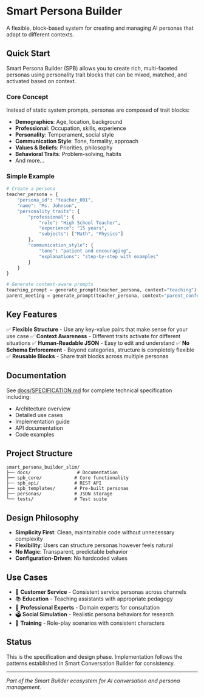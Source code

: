 # Smart Persona Builder

A flexible, block-based system for creating and managing AI personas that adapt to different contexts.

## Quick Start

Smart Persona Builder (SPB) allows you to create rich, multi-faceted personas using personality trait blocks that can be mixed, matched, and activated based on context.

### Core Concept

Instead of static system prompts, personas are composed of trait blocks:
- **Demographics**: Age, location, background
- **Professional**: Occupation, skills, experience
- **Personality**: Temperament, social style
- **Communication Style**: Tone, formality, approach
- **Values & Beliefs**: Priorities, philosophy
- **Behavioral Traits**: Problem-solving, habits
- And more...

### Simple Example

```python
# Create a persona
teacher_persona = {
    "persona_id": "teacher_001",
    "name": "Ms. Johnson",
    "personality_traits": {
        "professional": {
            "role": "High School Teacher",
            "experience": "15 years",
            "subjects": ["Math", "Physics"]
        },
        "communication_style": {
            "tone": "patient and encouraging",
            "explanations": "step-by-step with examples"
        }
    }
}

# Generate context-aware prompts
teaching_prompt = generate_prompt(teacher_persona, context="teaching")
parent_meeting = generate_prompt(teacher_persona, context="parent_conference")
```

## Key Features

✅ **Flexible Structure** - Use any key-value pairs that make sense for your use case
✅ **Context Awareness** - Different traits activate for different situations
✅ **Human-Readable JSON** - Easy to edit and understand
✅ **No Schema Enforcement** - Beyond categories, structure is completely flexible
✅ **Reusable Blocks** - Share trait blocks across multiple personas

## Documentation

See [docs/SPECIFICATION.md](docs/SPECIFICATION.md) for complete technical specification including:
- Architecture overview
- Detailed use cases
- Implementation guide
- API documentation
- Code examples

## Project Structure

```
smart_persona_builder_slim/
├── docs/                 # Documentation
├── spb_core/            # Core functionality
├── spb_api/             # REST API
├── spb_templates/       # Pre-built personas
├── personas/            # JSON storage
└── tests/               # Test suite
```

## Design Philosophy

- **Simplicity First**: Clean, maintainable code without unnecessary complexity
- **Flexibility**: Users can structure personas however feels natural
- **No Magic**: Transparent, predictable behavior
- **Configuration-Driven**: No hardcoded values

## Use Cases

- 🤖 **Customer Service** - Consistent service personas across channels
- 📚 **Education** - Teaching assistants with appropriate pedagogy
- 🔧 **Professional Experts** - Domain experts for consultation
- 🗳️ **Social Simulation** - Realistic persona behaviors for research
- 💼 **Training** - Role-play scenarios with consistent characters

## Status

This is the specification and design phase. Implementation follows the patterns established in Smart Conversation Builder for consistency.

---

*Part of the Smart Builder ecosystem for AI conversation and persona management.*